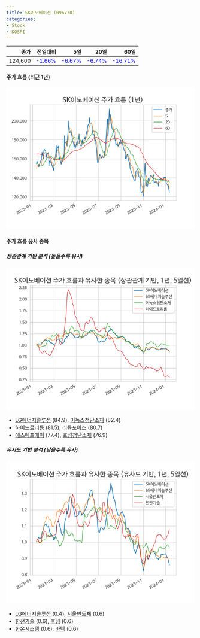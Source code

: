 ```yaml
---
title: SK이노베이션 (096770)
categories:
- Stock
- KOSPI
---
```


|종가|전일대비|5일|20일|60일|
|---:|-------:|--:|---:|---:|
|124,600|<span style="color: blue">-1.66%</span>|<span style="color: blue">-6.67%</span>|<span style="color: blue">-6.74%</span>|<span style="color: blue">-16.71%</span>|

<!-- more -->


#### 주가 흐름 (최근 1년)
![096770](/assets/images/stock/096770.png)


#### 주가 흐름 유사 종목


##### 상관관계 기반 분석 (높을수록 유사)
![096770](/assets/images/stock/096770_corr.png)
- [LG에너지솔루션](/373220/) (84.9), [이녹스첨단소재](/272290/) (82.4)
- [하이드로리튬](/101670/) (81.5), [리튬포어스](/073570/) (80.7)
- [에스에프에이](/056190/) (77.4), [효성첨단소재](/298050/) (76.9)


##### 유사도 기반 분석 (낮을수록 유사)	
![096770](/assets/images/stock/096770_sim.png)
- [LG에너지솔루션](/373220/) (0.4), [서울반도체](/046890/) (0.6)
- [한전기술](/052690/) (0.6), [후성](/093370/) (0.6)
- [한온시스템](/018880/) (0.6), [바텍](/043150/) (0.6)